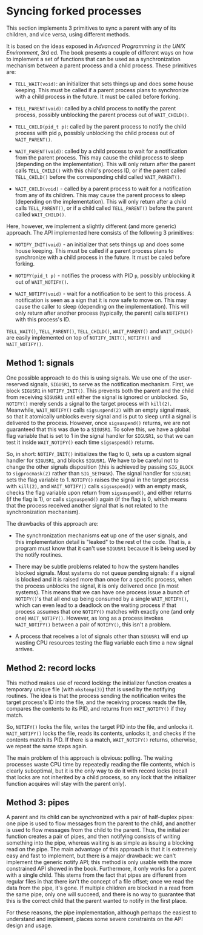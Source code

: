# Syncing forked processes

This section implements 3 primitives to sync a parent with any of its children, and vice versa, using different methods.

It is based on the ideas exposed in *Advanced Programming in the UNIX Environment*, 3rd ed. The book presents a couple of different ways on how to implement a set of functions that can be used as a synchronization mechanism between a parent process and a child process. These primitives are:

- `TELL_WAIT(void)`: an initializer that sets things up and does some house keeping. This must be called if a parent process plans to synchronize with a child process in the future. It must be called before forking.

- `TELL_PARENT(void)`: called by a child process to notify the parent process, possibly unblocking the parent process out of `WAIT_CHILD()`.

- `TELL_CHILD(pid_t p)`: called by the parent process to notify the child process with pid `p`, possibly unblocking the child process out of `WAIT_PARENT()`.

- `WAIT_PARENT(void)`: called by a child process to wait for a notification from the parent process. This may cause the child process to sleep (depending on the implementation). This will only return after the parent calls `TELL_CHILD()` with this child's process ID, or if the parent called `TELL_CHILD()` before the corresponding child called `WAIT_PARENT()`.

- `WAIT_CHILD(void)` - called by a parent process to wait for a notification from any of its children. This may cause the parent process to sleep (depending on the implementation). This will only return after a child calls `TELL_PARENT()`, or if a child called `TELL_PARENT()` before the parent called `WAIT_CHILD()`.

Here, however, we implement a slightly different (and more generic) approach. The API implemented here consists of the following 3 primitives:

- `NOTIFY_INIT(void)` - an initializer that sets things up and does some house keeping. This must be called if a parent process plans to synchronize with a child process in the future. It must be caled before forking.

- `NOTIFY(pid_t p)` - notifies the process with PID `p`, possibly unblocking it out of `WAIT_NOTIFY()`.

- `WAIT_NOTIFY(void)` - wait for a notification to be sent to this process. A notification is seen as a sign that it is now safe to move on. This may cause the caller to sleep (depending on the implementation). This will only return after another process (typically, the parent) calls `NOTIFY()` with this process's ID.

`TELL_WAIT()`, `TELL_PARENT()`, `TELL_CHILD()`, `WAIT_PARENT()` and `WAIT_CHILD()` are easily implemented on top of `NOTIFY_INIT()`, `NOTIFY()` and `WAIT_NOTIFY()`.

## Method 1: signals

One possible approach to do this is using signals. We use one of the user-reserved signals, `SIGUSR1`, to serve as the notification mechanism. First, we block `SIGUSR1` in `NOTIFY_INIT()`. This prevents both the parent and the child from receiving `SIGUSR1` until either the signal is ignored or unblocked. So, `NOTIFY()` merely sends a signal to the target process with `kill(2)`. Meanwhile, `WAIT_NOTIFY()` calls `sigsuspend(2)` with an empty signal mask, so that it atomically unblocks every signal and is put to sleep until a signal is delivered to the process. However, once `sigsuspend()` returns, we are not guaranteed that this was due to a `SIGUSR1`. To solve this, we have a global flag variable that is set to 1 in the signal handler for `SIGUSR1`, so that we can test it inside `WAIT_NOTIFY()` each time `sigsuspend()` returns.

So, in short: `NOTIFY_INIT()` initializes the flag to 0, sets up a custom signal handler for `SIGUSR1`, and blocks `SIGUSR1`. We have to be careful not to change the other signals disposition (this is achieved by passing `SIG_BLOCK` to `sigprocmask(2)` rather than `SIG_SETMASK`). The signal handler for `SIGUSR1` sets the flag variable to 1. `NOTIFY()` raises the signal in the target process with `kill(2)`, and `WAIT_NOTIFY()` calls `sigsuspend()` with an empty mask, checks the flag variable upon return from `sigsuspend()`, and either returns (if the flag is 1), or calls `sigsuspend()` again (if the flag is 0, which means that the process received another signal that is not related to the synchronization mechanism).

The drawbacks of this approach are:

- The synchronization mechanisms eat up one of the user signals, and this implementation detail is "leaked" to the rest of the code. That is, a program must know that it can't use `SIGUSR1` because it is being used by the notify routines.

- There may be subtle problems related to how the system handles blocked signals. Most systems do not queue pending signals: if a signal is blocked and it is raised more than once for a specific process, when the process unblocks the signal, it is only delivered once (in most systems). This means that we can have one process issue a bunch of `NOTIFY()`'s that all end up being consumed by a single `WAIT_NOTIFY()`, which can even lead to a deadlock on the waiting process if that process assumes that one `NOTIFY()` matches with exactly one (and only one) `WAIT_NOTIFY()`. However, as long as a process invokes `WAIT_NOTIFY()` between a pair of `NOTIFY()`, this isn't a problem.

- A process that receives a lot of signals other than `SIGUSR1` will end up wasting CPU resources testing the flag variable each time a new signal arrives.

## Method 2: record locks

This method makes use of record locking: the initializer function creates a temporary unique file (with `mkstemp(3)`) that is used by the notifying routines. The idea is that the process sending the notification writes the target process's ID into the file, and the receiving process reads the file, compares the contents to its PID, and returns from `WAIT_NOTIFY()` if they match.

So, `NOTIFY()` locks the file, writes the target PID into the file, and unlocks it. `WAIT_NOTIFY()` locks the file, reads its contents, unlocks it, and checks if the contents match its PID. If there is a match, `WAIT_NOTIFY()` returns, otherwise, we repeat the same steps again.

The main problem of this approach is obvious: polling. The waiting processes waste CPU time by repeatedly reading the file contents, which is clearly suboptimal, but it is the only way to do it with record locks (recall that locks are not inherited by a child process, so any lock that the initializer function acquires will stay with the parent only).

## Method 3: pipes

A parent and its child can be synchronized with a pair of half-duplex pipes: one pipe is used to flow messages from the parent to the child, and another is used to flow messages from the child to the parent. Thus, the initializer function creates a pair of pipes, and then notifying consists of writing something into the pipe, whereas waiting is as simple as issuing a blocking read on the pipe. The main advantage of this approach is that it is extremely easy and fast to implement, but there is a major drawback: we can't implement the generic notify API; this method is only usable with the more constrained API showed in the book. Furthermore, it only works for a parent with a single child. This stems from the fact that pipes are different from regular files in that there isn't the concept of a file offset; once we read the data from the pipe, it's gone. If multiple children are blocked in a read from the same pipe, only one will succeed, and there is no way to guarantee that this is the correct child that the parent wanted to notify in the first place.

For these reasons, the pipe implementation, although perhaps the easiest to understand and implement, places some severe constraints on the API design and usage.
